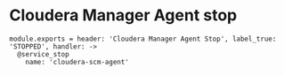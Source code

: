 
# Cloudera Manager Agent stop

    module.exports = header: 'Cloudera Manager Agent Stop', label_true: 'STOPPED', handler: ->
      @service_stop
        name: 'cloudera-scm-agent'
